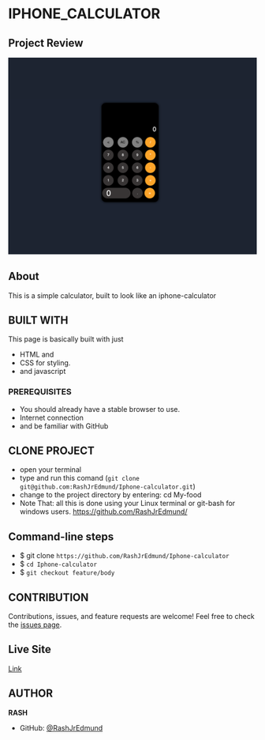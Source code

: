 # IPHONE_CALCULATOR

## Project Review
![home page](assets/images/overview.png)

## About
This is a simple calculator, built to look like an iphone-calculator

## BUILT WITH
This page is basically built with just
* HTML and
* CSS for styling.
* and javascript

### PREREQUISITES
* You should already have a stable browser to use.
* Internet connection
* and be familiar with GitHub

## CLONE PROJECT
* open your terminal
* type and run this comand (`git clone git@github.com:RashJrEdmund/Iphone-calculator.git`)
* change to the project directory by entering: cd My-food
* Note That: all this is done using your Linux terminal or git-bash for windows users.
https://github.com/RashJrEdmund/
## Command-line steps

- $ git clone `https://github.com/RashJrEdmund/Iphone-calculator`
- $ `cd Iphone-calculator`
- $ `git checkout feature/body`

## CONTRIBUTION
Contributions, issues, and feature requests are welcome!
Feel free to check the [issues page](https://github.com/RashJrEdmund/Iphone-calculator/issues).

## Live Site

[Link](https://rashjredmund.github.io/Iphone-calculator/)

## AUTHOR
**RASH**
- GitHub: [@RashJrEdmund](https://github.com/RashJrEdmund/Iphone-calculator)

<!-- ## License
This project is [w3school](./LICENSE) licensed. This project was made by "RASH -->